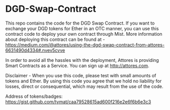 # DGD-Swap-Contract
This repo contains the code for the DGD Swap Contract. If you want to exchange your DGD tokens for Ether in an OTC manner, you can use this contract code to deploy your own contract through Mist. More information about deploying this contract can be found at - https://medium.com/@attores/using-the-dgd-swap-contract-from-attores-6631490d4334#.nvev5cvve

In order to avoid all the hassles with the deployment, Attores is providing Smart Contracts as a Service. You can sign up at http://attores.com.

Disclaimer - When you use this code, please test with small amounts of tokens and Ether. By using this code you agree that we hold no liability for losses, direct or consequential, which may result from the use of the code. 

Address of tokens/badges:
https://gist.github.com/tymat/caa79528615ad600f216e2e6f6b6e3c3
